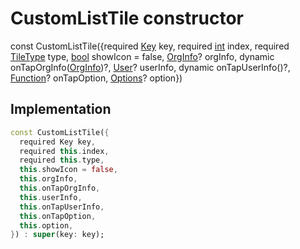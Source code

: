 


# CustomListTile constructor






const
CustomListTile(\{required [Key](https://api.flutter.dev/flutter/foundation/Key-class.html) key, required [int](https://api.flutter.dev/flutter/dart-core/int-class.html) index, required [TileType](../../enums_enums/TileType.md) type, [bool](https://api.flutter.dev/flutter/dart-core/bool-class.html) showIcon = false, [OrgInfo](../../models_organization_org_info/OrgInfo-class.md)? orgInfo, dynamic onTapOrgInfo([OrgInfo](../../models_organization_org_info/OrgInfo-class.md))?, [User](../../models_user_user_info/User-class.md)? userInfo, dynamic onTapUserInfo()?, [Function](https://api.flutter.dev/flutter/dart-core/Function-class.html)? onTapOption, [Options](../../models_options_options/Options-class.md)? option})





## Implementation

```dart
const CustomListTile({
  required Key key,
  required this.index,
  required this.type,
  this.showIcon = false,
  this.orgInfo,
  this.onTapOrgInfo,
  this.userInfo,
  this.onTapUserInfo,
  this.onTapOption,
  this.option,
}) : super(key: key);
```








